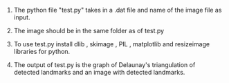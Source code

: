 
1) The python file "test.py" takes in a .dat file and name of the image file as input.

2) The image should be in the same folder as of test.py

3) To use test.py install dlib , skimage , PIL , matplotlib and resizeimage libraries for python.

4) The output of test.py is the graph of Delaunay's triangulation of detected landmarks and an image with detected landmarks.
